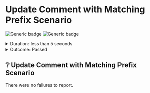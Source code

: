 # Update Comment with Matching Prefix Scenario

![Generic badge](https://img.shields.io/badge/Requests_3/3-PASSED-brightgreen.svg)
![Generic badge](https://img.shields.io/badge/Assertions_6/6-PASSED-brightgreen.svg)
<details>
  <summary>Duration: less than 5 seconds</summary>
  <table>
    <tr>
      <th>Start:</th>
      <td><code>2024-02-28 16:39:27.995 UTC</code></td>
    </tr>
    <tr>
      <th>Finish:</th>
      <td><code>2024-02-28 16:39:28.092 UTC</code></td>
    </tr>
    <tr>
      <th>Duration:</th>
      <td><code>0.097</code></td>
    </tr>
    <tr>
      <th>Response Time Average:</th>
      <td><code>11.333333333333334</code></td>
    </tr>
    <tr>
      <th>Response Time Min:</th>
      <td><code>2</code></td>
    </tr>
    <tr>
      <th>Response Time Max:</th>
      <td><code>26</code></td>
    </tr>
  </table>
</details>
<details>
  <summary>Outcome: Passed</summary>
  <table>
    <tr>
      <th></th>
      <th>executed</th>
      <th>failed</th>
    </tr>
    <tr>
      <th>iterations</th>
      <td>1</td>
      <td>0</td>
    </tr>
    <tr>
      <th>requests</th>
      <td>3</td>
      <td>0</td>
    </tr>
    <tr>
      <th>test-scripts</th>
      <td>3</td>
      <td>0</td>
    </tr>
    <tr>
      <th>prerequest-scripts</th>
      <td>0</td>
      <td>0</td>
    </tr>
    <tr>
      <th>assertions</th>
      <td>6</td>
      <td>0</td>
    </tr>
  </table>
</details>

## :grey_question: Update Comment with Matching Prefix Scenario

There were no failures to report.
